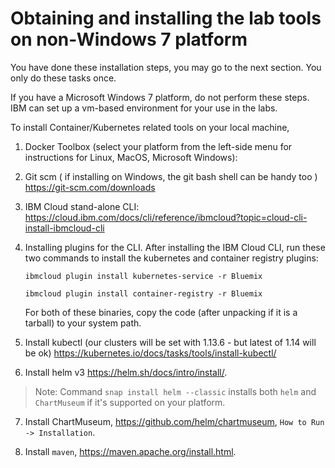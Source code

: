 # Obtaining and installing the lab tools on non-Windows 7 platform

You have done these installation steps, you may go to the next section. You only do these tasks once.

If you have a Microsoft Windows 7 platform, do not perform these steps. IBM can set up a vm-based environment for your use in the labs.

To install Container/Kubernetes related tools on your local machine, 

1. Docker Toolbox (select your platform from the left-side menu for instructions for Linux, MacOS, Microsoft Windows):  

2. Git scm ( if installing on Windows, the git bash shell can be handy too ) https://git-scm.com/downloads

3. IBM Cloud stand-alone CLI: https://cloud.ibm.com/docs/cli/reference/ibmcloud?topic=cloud-cli-install-ibmcloud-cli

4. Installing plugins for the CLI. After installing the IBM Cloud CLI, run these two commands to install the kubernetes and container registry plugins:
    ```
    ibmcloud plugin install kubernetes-service -r Bluemix    
    
    ibmcloud plugin install container-registry -r Bluemix
    ```

    For both of these binaries, copy the code (after unpacking if it is a tarball) to your system path.

5. Install kubectl (our clusters will be set with 1.13.6 - but latest of 1.14 will be ok) https://kubernetes.io/docs/tasks/tools/install-kubectl/

6. Install helm v3 https://helm.sh/docs/intro/install/.

> Note: Command `snap install helm --classic` installs both `helm` and `ChartMuseum` if it's supported on your platform.

7. Install ChartMuseum, https://github.com/helm/chartmuseum, `How to Run -> Installation`.

8. Install `maven`, https://maven.apache.org/install.html.


